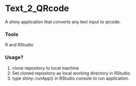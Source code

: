 # Text_2_QRcode
A shiny application that converts any text input to qrcode.

### Tools
R and RStudio

### Usage?
1. clone repository to local machine
2. Set cloned repository as local working directory in RStudio.
3. type shiny::runApp() in RStudio console to run application.
